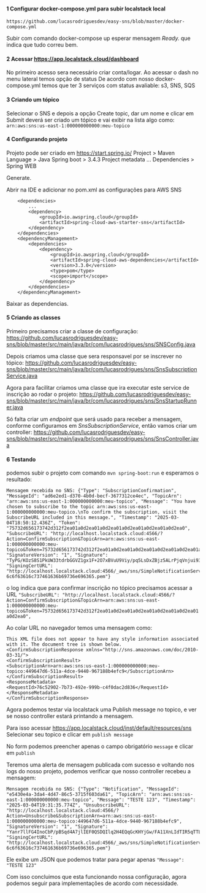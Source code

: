 #### 1 Configurar docker-compose.yml para subir localstack local
```
https://github.com/lucasrodriguesdev/easy-sns/blob/master/docker-compose.yml
```
Subir com comando docker-compose up
esperar mensagem *Ready.* que indica que tudo correu bem.

#### 2 Acessar https://app.localstack.cloud/dashboard
No primeiro acesso sera necessário criar conta/logar. Ao acessar o dash no menu lateral temos opção de status
De acordo com nosso docker-compose.yml temos que ter 3 serviços com status avaliable: s3, SNS, SQS

#### 3 Criando um tópico

Selecionar o SNS e depois a opção Create topic, dar um nome e clicar em Submit
deverá ser criado um tópico e vai exibir na lista algo como:
```arn:aws:sns:us-east-1:000000000000:meu-topico```

#### 4 Configurando projeto
Projeto pode ser criado em https://start.spring.io/
Project > Maven
Language > Java
Spring boot > 3.4.3
Project metadata
...
Dependencies > Spring WEB

Generate.

Abrir na IDE e adicionar no pom.xml as configurações para AWS SNS

```
	<dependencies>
	    ...
		<dependency>
			<groupId>io.awspring.cloud</groupId>
			<artifactId>spring-cloud-aws-starter-sns</artifactId>
		</dependency>
	</dependencies>
	<dependencyManagement>
		<dependencies>
			<dependency>
				<groupId>io.awspring.cloud</groupId>
				<artifactId>spring-cloud-aws-dependencies</artifactId>
				<version>3.3.0</version>
				<type>pom</type>
				<scope>import</scope>
			</dependency>
		</dependencies>
	</dependencyManagement>
```
Baixar as dependencias.

#### 5 Criando as classes
Primeiro precisamos criar a classe de configuração:
https://github.com/lucasrodriguesdev/easy-sns/blob/master/src/main/java/br/com/lucasrodrigues/sns/SNSConfig.java

Depois criamos uma classe que sera responsavel por se inscrever no tópico:
https://github.com/lucasrodriguesdev/easy-sns/blob/master/src/main/java/br/com/lucasrodrigues/sns/SnsSubscriptionService.java

Agora para facilitar criamos uma classe que ira executar este service de inscrição ao rodar o projeto:
https://github.com/lucasrodriguesdev/easy-sns/blob/master/src/main/java/br/com/lucasrodrigues/sns/SnsStartupRunner.java

Só falta criar um *endpoint* que será usado para receber a mensagem, conforme configuramos em *SnsSubscriptionService*, então vamos criar um controller:
https://github.com/lucasrodriguesdev/easy-sns/blob/master/src/main/java/br/com/lucasrodrigues/sns/SnsController.java

#### 6 Testando
podemos subir o projeto com comando 
`mvn spring-boot:run`
e esperamos o resultado:
```
Mensagem recebida no SNS: {"Type": "SubscriptionConfirmation", "MessageId": "ad6e2ed1-d370-4b0d-becf-3677312ce4ec", "TopicArn": "arn:aws:sns:us-east-1:000000000000:meu-topico", "Message": "You have chosen to subscribe to the topic arn:aws:sns:us-east-1:000000000000:meu-topico.\nTo confirm the subscription, visit the SubscribeURL included in this message.", "Timestamp": "2025-03-04T18:50:12.436Z", "Token": "75732d656173742d312f2ea01a0d2ea01a0d2ea01a0d2ea01a0d2ea01a0d2ea0", "SubscribeURL": "http://localhost.localstack.cloud:4566/?Action=ConfirmSubscription&TopicArn=arn:aws:sns:us-east-1:000000000000:meu-topico&Token=75732d656173742d312f2ea01a0d2ea01a0d2ea01a0d2ea01a0d2ea01a0d2ea0", "SignatureVersion": "1", "Signature": "TyPG/KOzS8S1PkUW33tdrbGGVZ1gx1F+2O7xBVuU9Viy/pq5LsDxZBjz5ALrPjqVnjui930dPORtS+abMMRvYwUv569S5RzEXp/yXCjj8RS00prdNdcFxWTSuFH6Wkhm+1foxiFwvzBIGtMrr0UtdpL+IzoT12ED4jLjDzm5aN+TiHc+z13kQwW7Ggbi5AL+SlRLYRd/v5gLWqjyW0qsrg8PJ6utUd4vtTMnwtY2F5ifBBMdmFLazfjiaEdjh0J1VTmSD6GkEF+Kr2GQOfQyaQIBskTntYij1zT8tso7vvGIHIIrf30RAzD7T9eFP9eaClLm6LSOwSfgmiCWCMUzkQ==", "SigningCertURL": "http://localhost.localstack.cloud:4566/_aws/sns/SimpleNotificationService-6c6f63616c737461636b69736e696365.pem"}
```
o log indica que para confirmar inscrição no tópico precisamos acessar a URL 
`"SubscribeURL": "http://localhost.localstack.cloud:4566/?Action=ConfirmSubscription&TopicArn=arn:aws:sns:us-east-1:000000000000:meu-topico&Token=75732d656173742d312f2ea01a0d2ea01a0d2ea01a0d2ea01a0d2ea01a0d2ea0", `

Ao colar URL no navegador temos uma mensagem como:
```
This XML file does not appear to have any style information associated with it. The document tree is shown below.
<ConfirmSubscriptionResponse xmlns="http://sns.amazonaws.com/doc/2010-03-31/">
<ConfirmSubscriptionResult>
<SubscriptionArn>arn:aws:sns:us-east-1:000000000000:meu-topico:449647d6-511a-4dce-9440-967188b4efc9</SubscriptionArn>
</ConfirmSubscriptionResult>
<ResponseMetadata>
<RequestId>76c52902-7b73-492e-999b-c4f0dac2d836</RequestId>
</ResponseMetadata>
</ConfirmSubscriptionResponse>
```

Agora podemos testar via localstack uma Publish message no topico, e ver se nosso controller estará printando a mensagem.

Para isso acessar
https://app.localstack.cloud/inst/default/resources/sns
Selecionar seu topico e clicar em `publish message`

No form podemos preencher apenas o campo obrigatório `message` e clicar em `publish`

Teremos uma alerta de mensagem publicada com sucesso e voltando nos logs do nosso projeto, podemos verificar que nosso controller recebeu a mensagem:

```
Mensagem recebida no SNS: {"Type": "Notification", "MessageId": "e5430e4a-3da4-4d47-86c5-3715f603da61", "TopicArn": "arn:aws:sns:us-east-1:000000000000:meu-topico", "Message": "TESTE 123", "Timestamp": "2025-03-04T19:31:35.774Z", "UnsubscribeURL": "http://localhost.localstack.cloud:4566/?Action=Unsubscribe&SubscriptionArn=arn:aws:sns:us-east-1:000000000000:meu-topico:449647d6-511a-4dce-9440-967188b4efc9", "SignatureVersion": "1", "Signature": "Yanr7llFG4InoCbP/pBSqd4A7jlIEF0QSDQIlq2H4EQqGcKHYjGw/FA11XnLIdTIR5qTTLBDJO0MYnDTCsTf2zyZC6UDDo+0Ex2zmXOIDYCVLDH3WaEwrXKgUDjMnP1tdt4nciNGUaxncJ3FgDQQBXJa1gHHVV+BU6i/8J4lQo2t1GQ8Em6GH7LTzekF4qiPAvHXu7wKIT3ApdWBhOBw6mD7oeZmiuXFOaLuhulpDdW0MW7H5jXZsdj+wwi7ym/UH4BBb2JfWcRZaelfT0XZoLaX/+Uqk3i/E7Zz9diTZwbfF5JsQJVt45l1aoPcfCZnC1CbGKH0XKM8LMFyulqYAA==", "SigningCertURL": "http://localhost.localstack.cloud:4566/_aws/sns/SimpleNotificationService-6c6f63616c737461636b69736e696365.pem"}
```
Ele exibe um JSON que podemos tratar para pegar apenas
`"Message": "TESTE 123"`

Com isso concluimos que esta funcionando nossa configuração, agora podemos seguir para implementações de acordo com necessidade.
